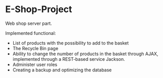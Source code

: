 # E-Shop-Project
Web shop server part.

Implemented functional:
* List of products with the possibility to add to the basket
* The Recycle Bin page
* Ability to change the number of products in the basket through AJAX, implemented through a REST-based service Jackson.
* Administer user roles
* Creating a backup and optimizing the database
